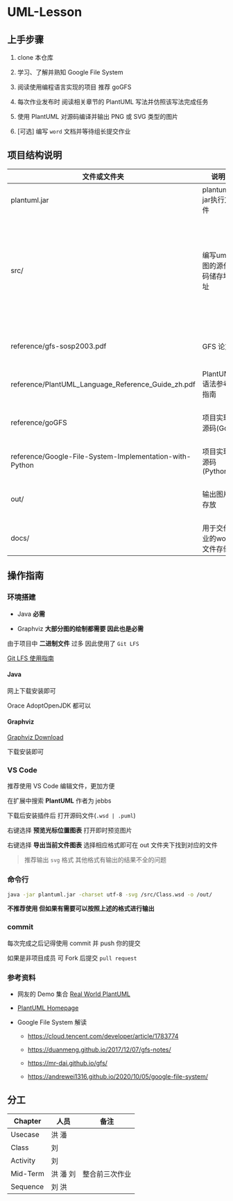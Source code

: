# UML-Lesson

## 上手步骤

1.  clone 本仓库

2.  学习、了解并熟知 Google File System

3.  阅读使用编程语言实现的项目 推荐 goGFS

4.  每次作业发布时 阅读相关章节的 PlantUML 写法并仿照该写法完成任务

5.  使用 PlantUML 对源码编译并输出 PNG 或 SVG 类型的图片

6.  \[可选] 编写 `word` 文档并等待组长提交作业

## 项目结构说明

| 文件或文件夹                                                  | 说明               | 注                                         |
| ------------------------------------------------------- | ---------------- | ----------------------------------------- |
| plantuml.jar                                            | plantuml jar执行文件 | 可直接运行并输出                                  |
| src/                                                    | 编写uml图的源代码储存地址   | 建议使用`.puml`或`.wsd` 作为文件格式 当然`.txt`等格式也不影响 |
| reference/gfs-sosp2003.pdf                              | GFS 论文           | 纯英文版 可以到网上找译文                             |
| reference/PlantUML_Language_Reference_Guide_zh.pdf      | PlantUML 语法参考指南  |                                           |
| reference/goGFS                                         | 项目实现源码(Go)       | 推荐参考此项目 写的很好                              |
| reference/Google-File-System-Implementation-with-Python | 项目实现源码(Python)   |                                           |
| out/                                                    | 输出图片存放           | 推荐输出 `svg` 格式图片                           |
| docs/                                                   | 用于交作业的word文件存储   |                                           |

## 操作指南

### 环境搭建

*   Java **必需**

*   Graphviz **大部分图的绘制都需要 因此也是必需**

由于项目中 **二进制文件** 过多 因此使用了 `Git LFS`

[Git LFS 使用指南](https://www.jianshu.com/p/493b81544f80)

#### Java

网上下载安装即可

Orace AdoptOpenJDK 都可以

#### Graphviz

[Graphviz Download](https://www.graphviz.org/download/)

下载安装即可

### VS Code

推荐使用 VS Code 编辑文件，更加方便

在扩展中搜索 **PlantUML** 作者为 jebbs

下载后安装插件后 打开源码文件(`.wsd | .puml`)

右键选择 **预览光标位置图表** 打开即时预览图片

右键选择 **导出当前文件图表** 选择相应格式即可在 out 文件夹下找到对应的文件

> 推荐输出 `svg` 格式 其他格式有输出的结果不全的问题

### 命令行

```bash
java -jar plantuml.jar -charset utf-8 -svg /src/Class.wsd -o /out/
```

**不推荐使用 但如果有需要可以按照上述的格式进行输出**

### commit

每次完成之后记得使用 commit 并 push 你的提交

如果是非项目成员 可 Fork 后提交 `pull request`

### 参考资料

*   网友的 Demo 集合 [Real World PlantUML](https://real-world-plantuml.com/)

*   [PlantUML Homepage](https://plantuml.com/zh/)

*   Google File System 解读

    *   <https://cloud.tencent.com/developer/article/1783774>

    *   <https://duanmeng.github.io/2017/12/07/gfs-notes/>

    *   <https://mr-dai.github.io/gfs/>

    *   <https://andrewei1316.github.io/2020/10/05/google-file-system/>



## 分工

| Chapter  | 人员     | 备注           |
| -------- | -------- | -------------- |
| Usecase  | 洪 潘    |                |
| Class    | 刘       |                |
| Activity | 刘       |                |
| Mid-Term | 洪 潘 刘 | 整合前三次作业 |
| Sequence | 刘 洪    |                |

